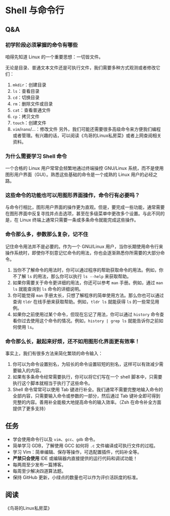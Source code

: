 # Shell 与命令行

## Q&A

### 初学阶段必须掌握的命令有哪些

咱得先知道 Linux 的一个重要思想：一切皆文件。

无论是目录、普通文本文件还是可执行文件，我们需要多种方式观测或者修改它们：
1. `mkdir`：创建目录
2. `ls`：查看目录
3. `cd`：切换目录
4. `rm`：删除文件或目录
5. `cat`：查看普通文件
6. `cp`：拷贝文件
7. `touch`：创建文件
8. `vim`/`nano`/...：修改文件
另外，我们可能还需要很多高级命令来方便我们编程或者管理。有兴趣的话，可以阅读《鸟哥的Linux私房菜》或者上网查阅相关资料。

### 为什么需要学习 Shell 命令

一个合格的 Linux 用户常常会频繁地通过终端操控 GNU/Linux 系统，而不是使用图形用户界面（GUI）。熟悉这些基础的命令是一个成熟的 Linux 用户的必经之路。

### 这些命令的功能也可以用图形界面操作，命令行有必要吗？

与命令行相比，图形用户界面的操作更为直观。但是，要完成一些功能，通常需要在图形界面中反复寻找并点击选项，甚至在多级菜单中更改多个设置。与此不同的是，在 Linux 终端上通常只需要一条或多条命令就能完成这些操作。

### 命令那么多，参数那么复杂，记不住

记住命令用法并不是必要的。作为一个 GNU/Linux 用户，当你长期使用命令行来操作系统时，即使你不刻意记忆命令的用法，你也会逐渐熟悉你所需要的大部分命令。

1. 当你不了解命令的用法时，你可以通过程序的帮助获取命令的用法。例如，你不了解 `ls` 的用法，那么你可以执行 `ls --help` 来获取帮助。
2. 如果你需要关于命令更详细的用法，你还可以参考 `man` 手册。例如，通过 `man ls` 就能查询到 `ls` 命令的详细说明。
3. 你可能觉得 `man` 手册太长，只想了解程序的简单使用方法。那么你也可以通过查询 `tldr` 在线手册来获取帮助。例如，`tldr ls` 就能获得 `ls` 的一些常见用例。
4. 如果你之前使用过某个命令，但现在忘记了用法，你可以通过 `history` 命令查看你过去使用这个命令的情况。例如，`history | grep ls` 就能告诉你之前如何使用 `ls`。

### 命令那么长，敲起来好烦，还不如用图形化界面更有效率！

事实上，我们有很多方法来简化繁琐的命令输入：
1. 你可以为命令设置别名，为较长的命令设置较短的别名，这样可以有效减少需要输入的内容。
2. 如果有多条命令经常需要执行，你可以将它们写在一个 shell 脚本中，只需要执行这个脚本就相当于执行了这些命令。
3. Shell 命令常常可以使用 Tab 键进行补全。我们通常不需要完整地输入命令的全部内容，只需要输入命令或参数的一部分，然后通过 Tab 键补全即可得到完整的内容。善用补全能极大地提高命令的输入效率。（Zsh 在命令补全方面提供了更多支持）

## 任务

- 学会使用命令行以及 `vim`、`gcc`、`gdb` 命令。
- 简单学习 GDB，了解使用 GCC 如何将 `.c` 文件编译成可执行文件的过程。
- 学习 Vim：简单编辑、保存等操作，可选配置插件，代码补全等。
- **严禁只会使用** IDE 或编辑器内直接提供的运行代码和调试功能！
- 每两周至少发布一篇博客。
- 每周至少解决四道算法题。
- 保持 GitHub 更新，小绿点的数量也可以作为评价活跃度的标准。

## 阅读

《鸟哥的Linux私房菜》
